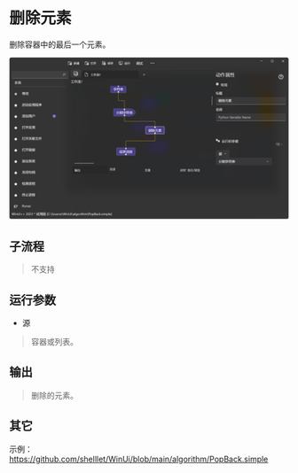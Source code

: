 # 删除元素 
删除容器中的最后一个元素。

![PopBack](./images/20.png ':size=90%')

## 子流程

> 不支持

## 运行参数

* 源
> 容器或列表。


## 输出

> 删除的元素。


## 其它

示例：https://github.com/shelllet/WinUi/blob/main/algorithm/PopBack.simple
